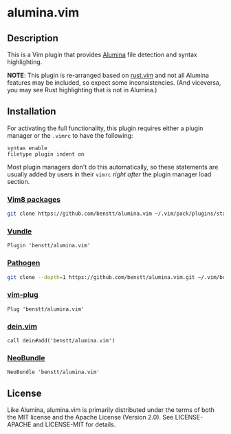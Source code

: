 # alumina.vim

## Description

This is a Vim plugin that provides [Alumina][a] file detection and syntax highlighting.

**NOTE**: This plugin is re-arranged based on [rust.vim](https://github.com/rust-lang/rust.vim) and not all Alumina features may be included, so expect some inconsistencies. (And viceversa, you may see Rust highlighting that is not in Alumina.)

## Installation

For activating the full functionality, this plugin requires either a plugin
manager or the `.vimrc` to have the following:

```vim
syntax enable
filetype plugin indent on
```

Most plugin managers don't do this automatically, so these statements are
usually added by users in their `vimrc` _right after_ the plugin manager load
section.

### [Vim8 packages][vim8pack]

```sh
git clone https://github.com/benstt/alumina.vim ~/.vim/pack/plugins/start/alumina.vim
```

### [Vundle][v]

```vim
Plugin 'benstt/alumina.vim'
```

### [Pathogen][p]

```sh
git clone --depth=1 https://github.com/benstt/alumina.vim.git ~/.vim/bundle/alumina.vim
```

### [vim-plug][vp]

```vim
Plug 'benstt/alumina.vim'
```

### [dein.vim][d]

```vim
call dein#add('benstt/alumina.vim')
```

### [NeoBundle][nb]

```vim
NeoBundle 'benstt/alumina.vim'
```

## License

Like Alumina, alumina.vim is primarily distributed under the terms of both the MIT
license and the Apache License (Version 2.0). See LICENSE-APACHE and
LICENSE-MIT for details.

[a]: https://github.com/alumina-lang/alumina
[v]: https://github.com/gmarik/vundle
[p]: https://github.com/tpope/vim-pathogen
[nb]: https://github.com/Shougo/neobundle.vim
[vp]: https://github.com/junegunn/vim-plug
[d]: https://github.com/Shougo/dein.vim
[vim8pack]: http://vimhelp.appspot.com/repeat.txt.html#packages
